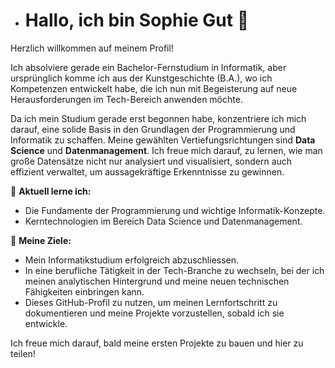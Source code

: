 - # Hallo, ich bin Sophie Gut 👋

Herzlich willkommen auf meinem Profil!

Ich absolviere gerade ein Bachelor-Fernstudium in Informatik, aber ursprünglich komme ich aus der Kunstgeschichte (B.A.), wo ich Kompetenzen entwickelt habe, die ich nun mit Begeisterung auf neue Herausforderungen im Tech-Bereich anwenden möchte.

Da ich mein Studium gerade erst begonnen habe, konzentriere ich mich darauf, eine solide Basis in den Grundlagen der Programmierung und Informatik zu schaffen. Meine gewählten Vertiefungsrichtungen sind **Data Science** und **Datenmanagement**. Ich freue mich darauf, zu lernen, wie man große Datensätze nicht nur analysiert und visualisiert, sondern auch effizient verwaltet, um aussagekräftige Erkenntnisse zu gewinnen.

🌱 **Aktuell lerne ich:**
* Die Fundamente der Programmierung und wichtige Informatik-Konzepte.
* Kerntechnologien im Bereich Data Science und Datenmanagement.

🎯 **Meine Ziele:**
* Mein Informatikstudium erfolgreich abzuschliessen.
* In eine berufliche Tätigkeit in der Tech-Branche zu wechseln, bei der ich meinen analytischen Hintergrund und meine neuen technischen Fähigkeiten einbringen kann.
* Dieses GitHub-Profil zu nutzen, um meinen Lernfortschritt zu dokumentieren und meine Projekte vorzustellen, sobald ich sie entwickle.

Ich freue mich darauf, bald meine ersten Projekte zu bauen und hier zu teilen!
